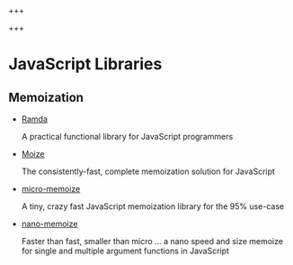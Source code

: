 
+++

+++
# JavaScript Libraries

## Memoization

-   [Ramda](https://ramdajs.com/)

     A practical functional library for JavaScript programmers
-   [Moize](https://github.com/planttheidea/moize)

     The consistently-fast, complete memoization solution for JavaScript
-   [micro-memoize](https://github.com/planttheidea/micro-memoize)

     A tiny, crazy fast JavaScript memoization library for the 95% use-case
-   [nano-memoize](https://github.com/anywhichway/nano-memoize)

     Faster than fast, smaller than micro ... a nano speed and size memoize for single and multiple argument functions in JavaScript


